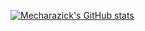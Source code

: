 [![Mecharazick's GitHub stats](https://github-readme-stats.vercel.app/api?username=mecharazick)](https://github.com/anuraghazra/github-readme-stats)

<!--
**mecharazick/mecharazick** is a ✨ _special_ ✨ repository because its `README.md` (this file) appears on your GitHub profile.

Here are some ideas to get you started:

- 🔭 I’m currently working on ...
- 🌱 I’m currently learning ...
- 👯 I’m looking to collaborate on ...
- 🤔 I’m looking for help with ...
- 💬 Ask me about ...
- 📫 How to reach me: ...
- 😄 Pronouns: ...
- ⚡ Fun fact: ...
-->
